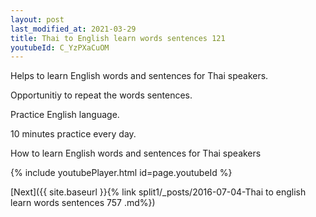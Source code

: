 ```yaml
---
layout: post
last_modified_at: 2021-03-29
title: Thai to English learn words sentences 121 
youtubeId: C_YzPXaCuOM
---
```

 
 
Helps to learn English words and sentences for Thai speakers.

Opportunitiy to repeat the words sentences. 

Practice English language. 
 
10 minutes practice every day. 
 
How to learn English words and sentences for Thai speakers 
 
{% include youtubePlayer.html id=page.youtubeId %}
 
 
[Next]({{ site.baseurl }}{% link  split1/_posts/2016-07-04-Thai to english learn words sentences 757 .md%})
 
